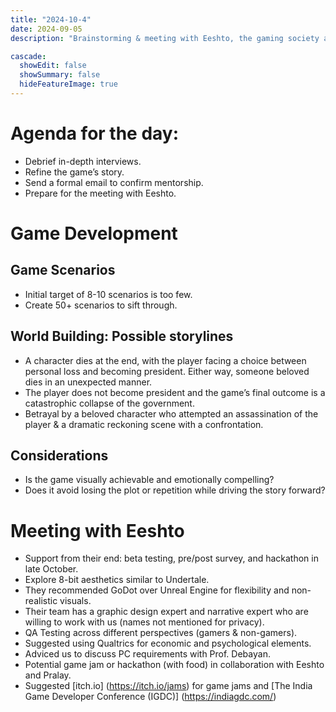 ```yaml
---
title: "2024-10-4"
date: 2024-09-05
description: "Brainstorming & meeting with Eeshto, the gaming society at Ashoka University."

cascade:
  showEdit: false
  showSummary: false
  hideFeatureImage: true
---
```

# Agenda for the day: 
- Debrief in-depth interviews.
- Refine the game’s story.
- Send a formal email to confirm mentorship.
- Prepare for the meeting with Eeshto.
# Game Development
## Game Scenarios
- Initial target of 8-10 scenarios is too few.
- Create 50+ scenarios to sift through.
## World Building: Possible storylines
- A character dies at the end, with the player facing a choice between personal loss and becoming president. Either way, someone beloved dies in an unexpected manner.
- The player does not become president and the game’s final outcome is a catastrophic collapse of the government.
- Betrayal by a beloved character who attempted an assassination of the player & a dramatic reckoning scene with a confrontation.
## Considerations
- Is the game visually achievable and emotionally compelling?
- Does it avoid losing the plot or repetition while driving the story forward?
# Meeting with Eeshto
- Support from their end: beta testing, pre/post survey, and hackathon in late October.
- Explore 8-bit aesthetics similar to Undertale.
- They recommended GoDot over Unreal Engine for flexibility and non-realistic visuals.
- Their team has a graphic design expert and narrative expert who are willing to work with us (names not mentioned for privacy).
- QA Testing across different perspectives (gamers & non-gamers).
- Suggested using Qualtrics for economic and psychological elements.
- Adviced us to discuss PC requirements with Prof. Debayan.
- Potential game jam or hackathon (with food) in collaboration with Eeshto and Pralay.
- Suggested [itch.io] (https://itch.io/jams) for game jams and [The India Game Developer Conference (IGDC)] (https://indiagdc.com/)

